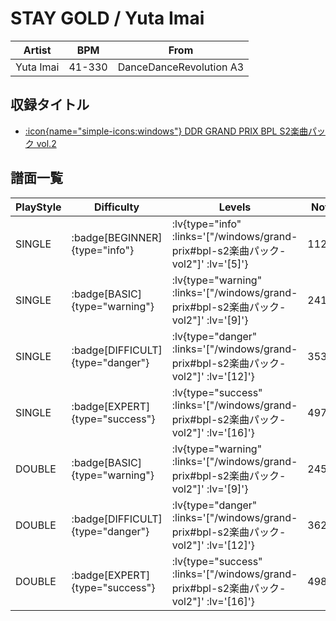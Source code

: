 # STAY GOLD / Yuta Imai

|Artist|BPM|From|
|------|---|----|
|Yuta Imai|41-330|DanceDanceRevolution A3|

## 収録タイトル

- [ :icon{name="simple-icons:windows"} DDR GRAND PRIX BPL S2楽曲パック vol.2](/windows/grand-prix#bpl-s2楽曲パック-vol2)

## 譜面一覧

|PlayStyle|Difficulty|Levels|Notes|Movie|
|---------|----------|------|-----|-----|
|SINGLE| :badge[BEGINNER]{type="info"} | :lv{type="info" :links='["/windows/grand-prix#bpl-s2楽曲パック-vol2"]' :lv='[5]'} |112/5||
|SINGLE| :badge[BASIC]{type="warning"} | :lv{type="warning" :links='["/windows/grand-prix#bpl-s2楽曲パック-vol2"]' :lv='[9]'} |241/9||
|SINGLE| :badge[DIFFICULT]{type="danger"} | :lv{type="danger" :links='["/windows/grand-prix#bpl-s2楽曲パック-vol2"]' :lv='[12]'} |353/18||
|SINGLE| :badge[EXPERT]{type="success"} | :lv{type="success" :links='["/windows/grand-prix#bpl-s2楽曲パック-vol2"]' :lv='[16]'} |497/21||
|DOUBLE| :badge[BASIC]{type="warning"} | :lv{type="warning" :links='["/windows/grand-prix#bpl-s2楽曲パック-vol2"]' :lv='[9]'} |245/7||
|DOUBLE| :badge[DIFFICULT]{type="danger"} | :lv{type="danger" :links='["/windows/grand-prix#bpl-s2楽曲パック-vol2"]' :lv='[12]'} |362/31||
|DOUBLE| :badge[EXPERT]{type="success"} | :lv{type="success" :links='["/windows/grand-prix#bpl-s2楽曲パック-vol2"]' :lv='[16]'} |498/22||
